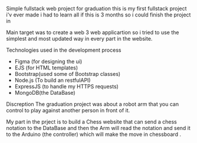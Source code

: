 Simple fullstack web project for graduation 
this is my first fullstack project i'v ever made i had to learn all if this is 3 months so i could finish the project in 

Main target was to create a web 3 web applicartion so i tried to use the simplest and most updated way in every part in the website.

Technologies used in the development process 

 * Figma (for designing the ui)
 * EJS (for HTML templates)
 * Bootstrap(used some of Bootstrap classes)
 * Node.js (To build an restfulAPI)
 * ExpressJS (to handle my HTTPS requests)
 * MongoDB(the DataBase)


Discreption 
The graduation project was about a robot arm that you can control to play against another person in front of it. 

My part in the prject is to build a Chess website that can send a chess notation to the DataBase and then the Arm will read the notation and send it to the Arduino (the controller) which will make the move in chessboard .


